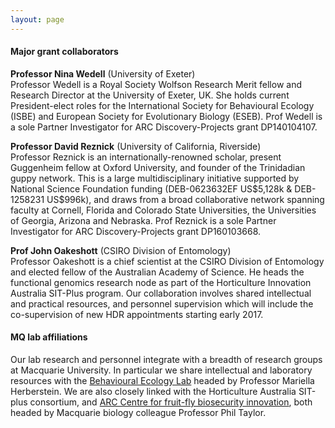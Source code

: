 ```yaml
---
layout: page
---
```


#### Major grant collaborators

**Professor Nina Wedell** (University of Exeter)  
Professor Wedell is a Royal Society Wolfson Research Merit fellow and Research Director at the University of Exeter, UK. She holds current President-elect roles for the International Society for Behavioural Ecology (ISBE) and European Society for Evolutionary Biology (ESEB). Prof Wedell is a sole Partner Investigator for ARC Discovery-Projects grant DP140104107.

**Professor David Reznick** (University of California, Riverside)  
Professor Reznick is an internationally-renowned scholar, present Guggenheim fellow at Oxford University, and founder of the Trinidadian guppy network. This is a large multidisciplinary initiative supported by National Science Foundation funding (DEB-0623632EF US$5,128k & DEB-1258231 US$996k), and draws from a broad collaborative network spanning faculty at Cornell, Florida and Colorado State Universities, the Universities of Georgia, Arizona and Nebraska. Prof Reznick is a sole Partner Investigator for ARC Discovery-Projects grant DP160103668.

**Prof John Oakeshott** (CSIRO Division of Entomology)  
Professor Oakeshott is a chief scientist at the CSIRO Division of Entomology and elected fellow of the Australian Academy of Science. He heads the functional genomics research node as part of the Horticulture Innovation Australia SIT-Plus program. Our collaboration involves shared intellectual and practical resources, and personnel supervision which will include the co-supervision of new HDR appointments starting early 2017.

#### MQ lab affiliations

Our lab research and personnel integrate with a breadth of research groups at Macquarie University. In particular we share intellectual and laboratory resources with the [Behavioural Ecology Lab](https://sites.google.com/site/behaviouralecologymacquarie/home) headed by Professor Mariella Herberstein. We are also closely linked with the Horticulture Australia SIT-plus consortium, and [ARC Centre for fruit-fly biosecurity innovation](http://www.fruitflyittc.edu.au/), both headed by Macquarie biology colleague Professor Phil Taylor.

